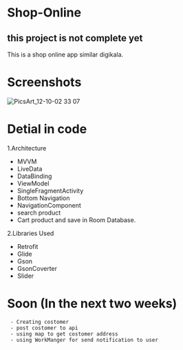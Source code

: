 # Shop-Online
## this project is not complete yet
This is a shop online app similar digikala.
 
# Screenshots
![PicsArt_12-10-02 33 07](https://user-images.githubusercontent.com/68108673/101764149-f8785900-3af4-11eb-81eb-bbb6f4845bfc.jpg)

# Detial in code

1.Architecture
   - MVVM
   - LiveData
   - DataBinding
   - ViewModel
   - SingleFragmentActivity
   - Bottom Navigation
   - NavigationComponent
   - search product
   - Cart product and save in Room Database.
  
2.Libraries Used
   - Retrofit
   - Glide
   - Gson
   - GsonCoverter
   - Slider
  
  
# Soon (In the next two weeks)
     - Creating costomer
     - post costomer to api
     - using map to get costomer address
     - using WorkManger for send notification to user
    
  
